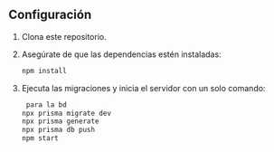 ## Configuración

1. Clona este repositorio.
2. Asegúrate de que las dependencias estén instaladas:

   ```bash
   npm install
3. Ejecuta las migraciones y inicia el servidor con un solo comando:
   ```bash
    para la bd 
   npx prisma migrate dev
   npx prisma generate
   npx prisma db push
   npm start
